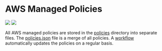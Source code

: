 # AWS Managed Policies

![](https://shields.io/date/1739169501.svg?label=last%20run)
![](https://shields.io/date/1739169501.svg?label=last%20updated)

All AWS managed policies are stored in the [policies](policies) directory into
separate files. The [policies.json](policies/policies.json) file is a merge of
all policies. A [workflow](.github/workflows/list-policies.yaml) automatically
updates the policies on a regular basis.
